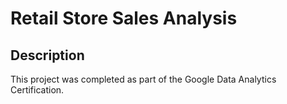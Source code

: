 # Retail Store Sales Analysis

## Description

This project was completed as part of the Google Data Analytics Certification.

